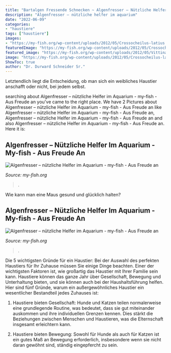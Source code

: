 ```yaml
---
title: "Bartalgen Fressende Schnecken ~ Algenfresser – Nützliche Helfer Im Aquarium"
description: "Algenfresser – nützliche helfer im aquarium"
date: "2022-06-09"
categories:
- "haustiere"
tags: ["haustiere"]
images:
- "https://my-fish.org/wp-content/uploads/2012/05/Crossocheilus-latius.jpg"
featuredImage: "https://my-fish.org/wp-content/uploads/2012/05/Crossocheilus-latius.jpg"
featured_image: "https://my-fish.org/wp-content/uploads/2012/05/VittinaCoromandeliana.jpg"
image: "https://my-fish.org/wp-content/uploads/2012/05/Crossocheilus-latius.jpg"
ShowToc: true
author: "Dr. Durward Schneider Sr."
---
```



Letztendlich liegt die Entscheidung, ob man sich ein weibliches Haustier anschafft oder nicht, bei jedem selbst.

	

		
searching about Algenfresser – nützliche Helfer im Aquarium - my-fish - Aus Freude an you've came to the right place. We have 2 Pictures about Algenfresser – nützliche Helfer im Aquarium - my-fish - Aus Freude an like Algenfresser – nützliche Helfer im Aquarium - my-fish - Aus Freude an, Algenfresser – nützliche Helfer im Aquarium - my-fish - Aus Freude an and also Algenfresser – nützliche Helfer im Aquarium - my-fish - Aus Freude an. Here it is:
		
    
## Algenfresser – Nützliche Helfer Im Aquarium - My-fish - Aus Freude An

<img loading=lazy src="https://my-fish.org/wp-content/uploads/2012/05/VittinaCoromandeliana.jpg" onerror="this.onerror=null;this.src='https://tse3.mm.bing.net/th?id=OIP.NHcUQoIVJfNzWYSgooixhgAAAA&amp;pid=15.1';" alt="Algenfresser – nützliche Helfer im Aquarium - my-fish - Aus Freude an">

_Source: my-fish.org_

>. 

	

Wie kann man eine Maus gesund und glücklich halten?

    
## Algenfresser – Nützliche Helfer Im Aquarium - My-fish - Aus Freude An

<img loading=lazy src="https://my-fish.org/wp-content/uploads/2012/05/Crossocheilus-latius.jpg" onerror="this.onerror=null;this.src='https://tse4.mm.bing.net/th?id=OIP.kwc6nTttsPnC0VeCsTo4lQHaFj&amp;pid=15.1';" alt="Algenfresser – nützliche Helfer im Aquarium - my-fish - Aus Freude an">

_Source: my-fish.org_

>. 

	

Die 5 wichtigsten Gründe für ein Haustier:
Bei der Auswahl des perfekten Haustiers für Ihr Zuhause müssen Sie einige Dinge beachten. Einer der wichtigsten Faktoren ist, wie großartig das Haustier mit Ihrer Familie sein kann. Haustiere können das ganze Jahr über Gesellschaft, Bewegung und Unterhaltung bieten, und sie können auch bei der Haushaltsführung helfen. Hier sind fünf Gründe, warum ein außergewöhnliches Haustier ein wesentlicher Bestandteil jedes Zuhauses ist:
1. Haustiere bieten Gesellschaft: Hunde und Katzen teilen normalerweise eine grundlegende Routine, was bedeutet, dass sie gut miteinander auskommen und ihre individuellen Grenzen kennen. Dies stärkt die Beziehungen zwischen Menschen und Haustieren, was die Elternschaft insgesamt erleichtern kann.

2. Haustiere bieten Bewegung: Sowohl für Hunde als auch für Katzen ist ein gutes Maß an Bewegung erforderlich, insbesondere wenn sie nicht daran gewöhnt sind, ständig eingepfercht zu sein.

